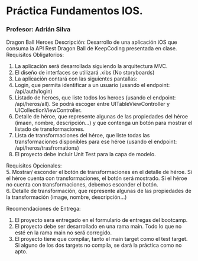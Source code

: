 # Práctica Fundamentos IOS. 
### Profesor: Adrián Silva 

Dragon Ball Heroes
Descripción: Desarrollo de una aplicación iOS que consuma la API Rest Dragon Ball de KeepCoding presentada en clase.
Requisitos Obligatorios:
1. La aplicación será desarrollada siguiendo la arquitectura MVC.
2. El diseño de interfaces se utilizará .xibs (No storyboards)
3. La aplicación contará con las siguientes pantallas:
1. Login, que permita identificar a un usuario (usando el endpoint: /api/auth/login)
2. Listado de heroes, que liste todos los heroes (usando el endpoint: /api/heros/all). Se
podrá escoger entre UITableViewController y UICollectionViewController.
3. Detalle de héroe, que represente algunas de las propiedades del héroe (imaen,
nombre, descripción...) y que contenga un botón para mostrar el listado de
transformaciones.
4. Lista de transformaciones del héroe, que liste todas las transformaciones
disponibles para ese héroe (usando el endpoint: /api/heros/trasfromations)
4. El proyecto debe incluir Unit Test para la capa de modelo.  

Requisitos Opcionales:  
5. Mostrar/ esconder el botón de transformaciones en el detalle de héroe. Si el héroe cuenta con transformaciones, el botón será mostrado. Si el héroe no cuenta con transformaciones, debemos esconder el botón.  
6. Detalle de transformación, que represente algunas de las propiedades de la transformación (image, nombre, descripción...)  

Recomendaciones de Entrega:
1. El proyecto sera entregado en el formulario de entregas del bootcamp.
2. El proyecto debe ser desarrollado en una rama main. Todo lo que no esté en la rama
main no será corregido.
3. El proyecto tiene que compilar, tanto el main target como el test target. Si alguno de los
dos targets no compila, se dará la práctica como no apto.
